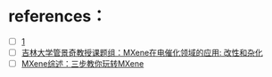 
# references：
- [ ] [1](https://id.elsevier.com/as/authorization.oauth2?platSite=SD%2Fscience&scope=openid%20email%20profile%20els_auth_info%20els_idp_info%20els_idp_analytics_attrs%20urn%3Acom%3Aelsevier%3Aidp%3Apolicy%3Aproduct%3Ainst_assoc&response_type=code&redirect_uri=https%3A%2F%2Fwww.sciencedirect.com%2Fuser%2Fidentity%2Flanding&authType=SINGLE_SIGN_IN&prompt=none&client_id=SDFE-v3&state=retryCounter%3D0%26csrfToken%3Dba8c96f5-ac87-49fb-b885-fbf4099287cd%26idpPolicy%3Durn%253Acom%253Aelsevier%253Aidp%253Apolicy%253Aproduct%253Ainst_assoc%26returnUrl%3D%252Fscience%252Farticle%252Fpii%252FS1872206721640305%253Fvia%25253Dihub%26prompt%3Dnone%26cid%3Darp-bdbf3cc8-3805-4029-9fe7-0fc74574751f)
- [ ] [吉林大学管景奇教授课题组：MXene在电催化领域的应用: 改性和杂化](https://mp.weixin.qq.com/s?__biz=MzUxMDMzODg2Ng==&mid=2247617641&idx=6&sn=f7c2111103dea5717b06fb3b7a14df1e&chksm=f9073e34ce70b7229df3fabc41b0949975bf22725fe11169c27e96a0f5becb45e4fd0cec5b87&scene=27)
- [ ] [MXene综述：三步教你玩转MXene](https://zhuanlan.zhihu.com/p/341684864)
